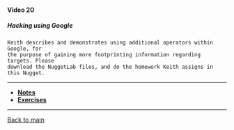 #### Video 20

##### Hacking using Google

```
Keith describes and demonstrates using additional operators within Google, for
the purpose of gaining more footprinting information regarding targets. Please
download the NuggetLab files, and do the homework Keith assigns in this Nugget.
```

---

- **[Notes](notes.md)**
- **[Exercises](exercises.md)**

---

[Back to main](https://github.com/rot0xd/CBTNuggets/blob/master/CEHv9/README.md)


